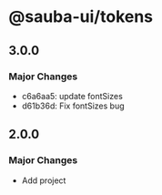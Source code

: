 # @sauba-ui/tokens

## 3.0.0

### Major Changes

- c6a6aa5: update fontSizes
- d61b36d: Fix fontSizes bug

## 2.0.0

### Major Changes

- Add project
